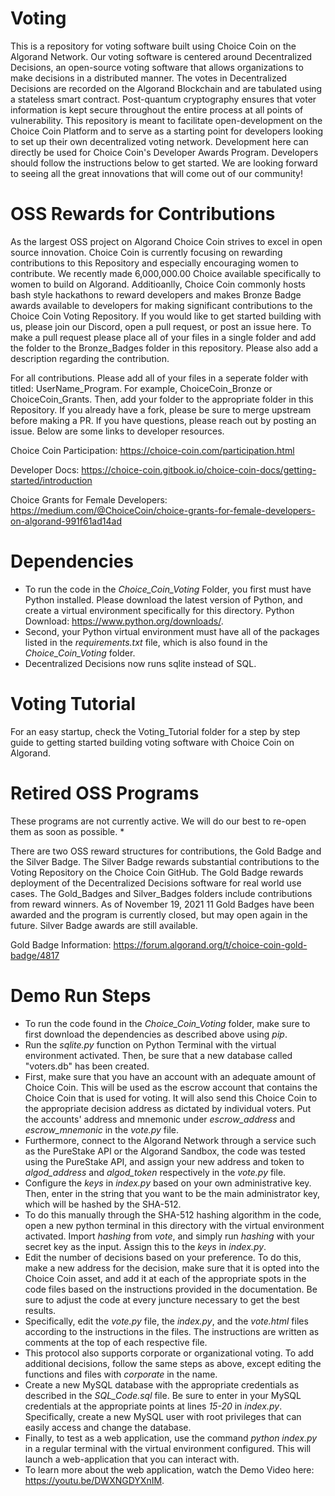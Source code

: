 # Voting
This is a repository for voting software built using Choice Coin on the Algorand Network. Our voting software is centered around Decentralized Decisions, an open-source voting software that allows organizations to make decisions in a distributed manner. The votes in Decentralized Decisions are recorded on the Algorand Blockchain and are tabulated using a stateless smart contract. Post-quantum cryptography ensures that voter information is kept secure throughout the entire process at all points of vulnerability. This repository is meant to facilitate open-development on the Choice Coin Platform and to serve as a starting point for developers looking to set up their own decentralized voting network. Development here can directly be used for Choice Coin's Developer Awards Program. Developers should follow the instructions below to get started. We are looking forward to seeing all the great innovations that will come out of our community!

# OSS Rewards for Contributions

As the largest OSS project on Algorand Choice Coin strives to excel in open source innovation. Choice Coin is currently focusing on rewarding contributions to this Repository and especially encouraging women to contribute. We recently made 6,000,000.00 Choice available specifically to women to build on Algorand. Additioanlly, Choice Coin commonly hosts bash style hackathons to reward developers and makes Bronze Badge awards available to developers for making significant contributions to the Choice Coin Voting Repository. If you would like to get started building with us, please join our Discord, open a pull request, or post an issue here. To make a pull request please place all of your files in a single folder and add the folder to the Bronze_Badges folder in this repository. Please also add a description regarding the contribution.

For all contributions. Please add all of your files in a seperate folder with titled: UserName_Program. For example, ChoiceCoin_Bronze or ChoiceCoin_Grants. Then, add your folder to the appropriate folder in this Repository. If you already have a fork, please be sure to merge upstream before making a PR. If you have questions, please reach out by posting an issue. Below are some links to developer resources.

Choice Coin Participation: https://choice-coin.com/participation.html

Developer Docs: https://choice-coin.gitbook.io/choice-coin-docs/getting-started/introduction

Choice Grants for Female Developers: https://medium.com/@ChoiceCoin/choice-grants-for-female-developers-on-algorand-991f61ad14ad


# Dependencies
- To run the code in the *Choice_Coin_Voting* Folder, you first must have Python installed. Please download the latest version of Python, and create a virtual environment specifically for this directory. Python Download: https://www.python.org/downloads/.
- Second, your Python virtual environment  must have all of the packages listed in the *requirements.txt* file, which is also found in the *Choice_Coin_Voting* folder.
- Decentralized Decisions now runs sqlite instead of SQL.

# Voting Tutorial

For an easy startup, check the Voting_Tutorial folder for a step by step guide to getting started building voting software with Choice Coin on Algorand.

# Retired OSS Programs

These programs are not currently active. We will do our best to re-open them as soon as possible. *

There are two OSS reward structures for contributions, the Gold Badge and the Silver Badge. The Silver Badge rewards substantial contributions to the Voting Repository on the Choice Coin GitHub.  The Gold Badge rewards deployment of the Decentralized Decisions software for real world use cases. The Gold_Badges and Silver_Badges folders include contributions from reward winners. As of November 19, 2021 11 Gold Badges have been awarded and the program is currently closed, but may open again in the future. Silver Badge awards are still available. 

Gold Badge Information: https://forum.algorand.org/t/choice-coin-gold-badge/4817

# Demo Run Steps
- To run the code found in the *Choice_Coin_Voting* folder, make sure to first download the dependencies as described above using *pip*.
- Run the *sqlite.py* function on Python Terminal with the virtual environment activated. Then, be sure that a new database called "voters.db" has been created.
- First, make sure that you have an account with an adequate amount of Choice Coin. This will be used as the escrow account that contains the Choice Coin that is used for voting. It will also send this Choice Coin to the appropriate decision address as dictated by individual voters. Put the accounts' address and mnemonic under *escrow_address* and *escrow_mnemonic* in the *vote.py* file.
- Furthermore, connect to the Algorand Network through a service such as the PureStake API or the Algorand Sandbox, the code was tested using the PureStake API, and assign your new address and token to *algod_address* and *algod_token* respectively in the *vote.py* file.
- Configure the *keys* in *index.py* based on your own administrative key. Then, enter in the string that you want to be the main administrator key, which will be hashed by the SHA-512.
- To do this manually through the SHA-512 hashing algorithm in the code, open a new python terminal in this directory with the virtual environment activated. Import *hashing* from *vote*, and simply run *hashing* with your secret key as the input. Assign this to the *keys* in *index.py*.
- Edit the number of decisions based on your preference. To do this, make a new address for the decision, make sure that it is opted into the Choice Coin asset, and add it at each of the appropriate spots in the code files based on the instructions provided in the documentation. Be sure to adjust the code at every juncture necessary to get the best results.
- Specifically, edit the *vote.py* file, the *index.py*, and the *vote.html* files according to the instructions in the files. The instructions are written as comments at the top of each respective file.
- This protocol also supports corporate or organizational voting. To add additional decisions, follow the same steps as above, except editing the functions and files with *corporate* in the name.
- Create a new MySQL database with the appropriate credentials as described in the *SQL_Code.sql* file. Be sure to enter in your MySQL credentials at the appropriate points at lines *15-20* in *index.py*. Specifically, create a new MySQL user with root privileges that can easily access and change the database.  
- Finally, to test as a web application, use the command *python index.py* in a regular terminal with the virtual environment configured. This will launch a web-application that you can interact with.
- To learn more about the web application, watch the Demo Video here: https://youtu.be/DWXNGDYXnIM.
